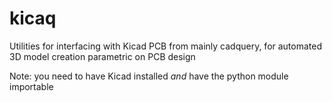 # kicaq

Utilities for interfacing with Kicad PCB from mainly cadquery, for automated 3D model creation parametric on PCB design

Note: you need to have Kicad installed _and_ have the python module importable
